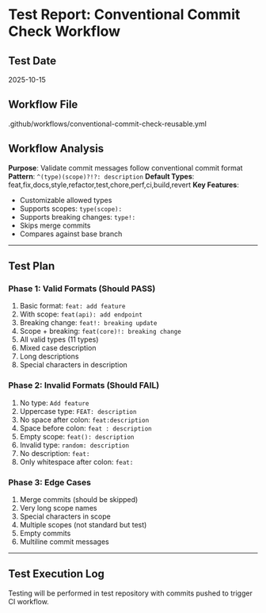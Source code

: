 # Test Report: Conventional Commit Check Workflow

## Test Date
2025-10-15

## Workflow File
.github/workflows/conventional-commit-check-reusable.yml

## Workflow Analysis

**Purpose**: Validate commit messages follow conventional commit format
**Pattern**: `^(type)(scope)?!?: description`
**Default Types**: feat,fix,docs,style,refactor,test,chore,perf,ci,build,revert
**Key Features**:
- Customizable allowed types
- Supports scopes: `type(scope):`
- Supports breaking changes: `type!:`
- Skips merge commits
- Compares against base branch

---

## Test Plan

### Phase 1: Valid Formats (Should PASS)
1. Basic format: `feat: add feature`
2. With scope: `feat(api): add endpoint`
3. Breaking change: `feat!: breaking update`
4. Scope + breaking: `feat(core)!: breaking change`
5. All valid types (11 types)
6. Mixed case description
7. Long descriptions
8. Special characters in description

### Phase 2: Invalid Formats (Should FAIL)
1. No type: `Add feature`
2. Uppercase type: `FEAT: description`
3. No space after colon: `feat:description`
4. Space before colon: `feat : description`
5. Empty scope: `feat(): description`
6. Invalid type: `random: description`
7. No description: `feat:`
8. Only whitespace after colon: `feat: `

### Phase 3: Edge Cases
1. Merge commits (should be skipped)
2. Very long scope names
3. Special characters in scope
4. Multiple scopes (not standard but test)
5. Empty commits
6. Multiline commit messages

---

## Test Execution Log

Testing will be performed in test repository with commits pushed to trigger CI workflow.

